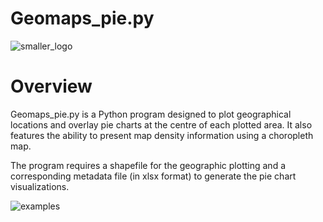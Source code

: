 # Geomaps_pie.py

![smaller_logo](https://github.com/user-attachments/assets/3df8e04c-af93-4234-a817-ba0590826ba6)


# Overview

Geomaps_pie.py  is a Python program designed to plot geographical locations and overlay pie charts at the centre of each plotted area. It also features the ability to present map density information using a choropleth map. 

The program requires a shapefile for the geographic plotting and a corresponding metadata file (in xlsx format) to generate the pie chart visualizations.

![examples](https://github.com/user-attachments/assets/b09d9f5f-cad1-4dd5-851a-997e68f479fa)





